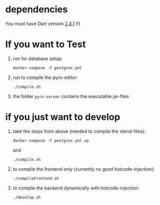 # dependencies

You must have Dart version [2.4.1](https://storage.googleapis.com/dart-archive/channels/stable/release/2.4.1/linux_packages/dart_2.4.1-1_amd64.deb) (!)

# If you want to Test
1. run for database setup:

    `docker-compose -f postgres.yml`

2. run to compile the pyro-editor:

    `./compile.sh`

3. the folder `pyro-server` contains the executable jar-files

# if you just want to develop

1. take the steps from above (needed to compile the xtend-files):

    `docker-compose -f postgres.yml up`
    
    and 
    
    `./compile.sh`

2. to compile the frontend only (currently no good hotcode-injection):
    
    `./compileFrontend.sh`

3. to compile the backend dynamically with hotcode-injection:

    `./develop.sh`
